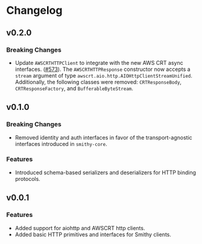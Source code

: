 # Changelog

## v0.2.0

### Breaking Changes
* Update `AWSCRTHTTPClient` to integrate with the new AWS CRT async interfaces. ([#573](https://github.com/smithy-lang/smithy-python/pull/573)). The `AWSCRTHTTPResponse` constructor now accepts a `stream` argument of type `awscrt.aio.http.AIOHttpClientStreamUnified`. Additionally, the following classes were removed: `CRTResponseBody`, `CRTResponseFactory`, and `BufferableByteStream`.

## v0.1.0

### Breaking Changes
* Removed identity and auth interfaces in favor of the transport-agnostic interfaces introduced in `smithy-core`.

### Features
* Introduced schema-based serializers and deserializers for HTTP binding protocols.

## v0.0.1

### Features
* Added support for aiohttp and AWSCRT http clients.
* Added basic HTTP primitives and interfaces for Smithy clients.
